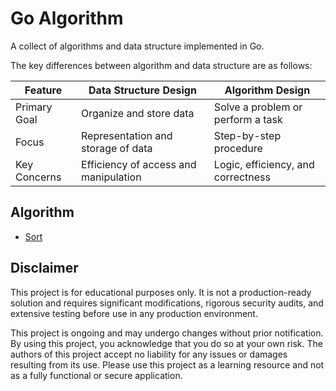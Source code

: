 # Go Algorithm

A collect of algorithms and data structure implemented in Go.

The key differences between algorithm and data structure are as follows:

| Feature | Data Structure Design | Algorithm Design |
|---|---|---|
| Primary Goal | Organize and store data | Solve a problem or perform a task |
| Focus | Representation and storage of data | Step-by-step procedure |
| Key Concerns | Efficiency of access and manipulation | Logic, efficiency, and correctness |

## Algorithm

* [Sort](./sort/doc.md)

## Disclaimer

This project is for educational purposes only. It is not a production-ready solution and requires significant modifications, rigorous security audits, and extensive testing before use in any production environment.

This project is ongoing and may undergo changes without prior notification. By using this project, you acknowledge that you do so at your own risk. The authors of this project accept no liability for any issues or damages resulting from its use. Please use this project as a learning resource and not as a fully functional or secure application.